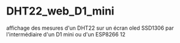 # DHT22_web_D1_mini
affichage des mesures d'un DHT22 sur un écran oled SSD1306 par l'intermédiaire d'un D1 mini ou d'un ESP8266 12
